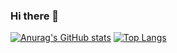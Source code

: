 ### Hi there 👋

<!--
**SangmyungUm/SangmyungUm** is a ✨ _special_ ✨ repository because its `README.md` (this file) appears on your GitHub profile.

Here are some ideas to get you started:

- 🔭 I’m currently working on ...
- 🌱 I’m currently learning ...
- 👯 I’m looking to collaborate on ...
- 🤔 I’m looking for help with ...
- 💬 Ask me about ...
- 📫 How to reach me: ...
- 😄 Pronouns: ...
- ⚡ Fun fact: ...
-->
[![Anurag's GitHub stats](https://github-readme-stats.vercel.app/api?username=SangmyungUm)](https://github.com/anuraghazra/github-readme-stats)
[![Top Langs](https://github-readme-stats.vercel.app/api/top-langs/?username=SangmyungUm)](https://github.com/anuraghazra/github-readme-stats)
